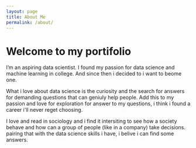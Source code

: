 ```yaml
---
layout: page
title: About Me
permalink: /about/
---
```


# Welcome to my portifolio

I’m an aspiring data scientist. I found my passion for data science and machine learning in college. And since then i decided to i want to beome one.

What i love about data science is the curiosity and the search for answers for demanding questions that can geniuly help people. Add this to my passion and love for exploration for answer to my questions, i think i found a career i'll never reget choosing.

I love and read in sociology and i find it intersiting to see how a society behave and how can a group of people (like in a company) take decisions. pairing that with the data science skills i have, i belive i can find some answers.

